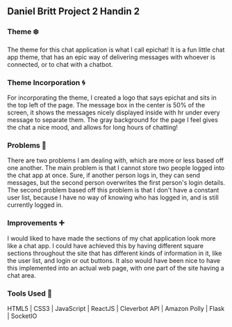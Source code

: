 ## Daniel Britt Project 2 Handin 2

### Theme :snowflake:
The theme for this chat application is what I call epichat!
It is a fun little chat app theme, that has an epic way of delivering messages with whoever is connected, or to chat with a chatbot.

### Theme Incorporation :cyclone:
For incorporating the theme, I created a logo that says epichat and sits in the top left of the page.
The message box in the center is 50% of the screen, it shows the messages nicely displayed inside with hr under every message to separate them.
The gray background for the page I feel gives the chat a nice mood, and allows for long hours of chatting!

### Problems :anger:
There are two problems I am dealing with, which are more or less based off one another.
The main problem is that I cannot store two people logged into the chat app at once.
Sure, if another person logs in, they can send messages, but the second person overwrites the first person's login details.
The second problem based off this problem is that I don't have a constant user list, because I have no way of knowing who has logged in, and is still currently logged in.

### Improvements :heavy_plus_sign:
I would liked to have made the sections of my chat application look more like a chat app.
I could have achieved this by having different square sections throughout the site that has different kinds of information in it, like the user list, and login or out buttons.
It also would have been nice to have this implemented into an actual web page, with one part of the site having a chat area.

### Tools Used :hammer:
HTML5 | 
CSS3 | 
JavaScript |
ReactJS | 
Cleverbot API | 
Amazon Polly | 
Flask | 
SocketIO